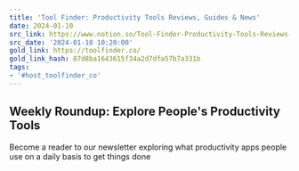 ```yaml
---
title: 'Tool Finder: Productivity Tools Reviews, Guides & News'
date: 2024-01-10
src_link: https://www.notion.so/Tool-Finder-Productivity-Tools-Reviews-Guides-News-1063777bf0c14c22b387be1106dcff87
src_date: '2024-01-10 10:20:00'
gold_link: https://toolfinder.co/
gold_link_hash: 87d8ba1643615f34a2d7dfa57b7a331b
tags:
- '#host_toolfinder_co'
---
```


Weekly Roundup: Explore People's Productivity Tools
---------------------------------------------------

Become a reader to our newsletter exploring what productivity apps people use on a daily basis to get things done